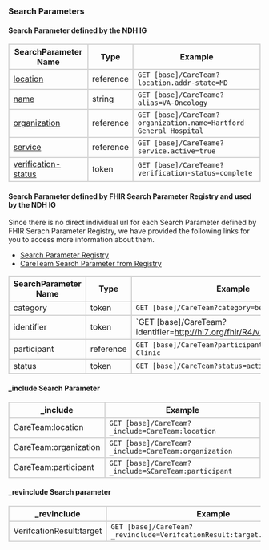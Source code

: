 ### Search Parameters
#### Search Parameter defined by the NDH IG
<style>
    th{border: solid 2px lightgrey;}
    td{border: solid 2px lightgrey;}
</style>

| **SearchParameter Name** | **Type** | **Example** | 
|------------------------- |----------|-------------|
| [location](SearchParameter-careteam-location.html)  | reference | `GET [base]/CareTeam?location.addr-state=MD` |
| [name](SearchParameter-careteam-alias.html) | string | `GET [base]/CareTeame?alias=VA-Oncology` |
| [organization](SearchParameter-careteam-organization.html) | reference | `GET [base]/CareTeam?organization.name=Hartford General Hospital` |
| [service](SearchParameter-careteam-service.html) | reference | `GET [base]/CareTeame?service.active=true` |
| [verification-status](SearchParameter-careteam-verification-status.html) | token | `GET [base]/CareTeame?verification-status=complete` |

#### Search Parameter defined by FHIR Search Parameter Registry and used by the NDH IG 
Since there is no direct individual url for each Search Parameter defined by FHIR Serach Parameter Registry, we have provided the following links for you to access more information about them.

- [Search Parameter Registry](https://hl7.org/fhir/R4/searchparameter-registry.html)  
- [CareTeam Search Parameter from Registry](https://hl7.org/fhir/R4/careteam.html#search)

<style>
    
    th{border: solid 2px lightgrey;}
    td{border: solid 2px lightgrey;}
</style>

|**SearchParameter Name** | **Type** | **Example** |
|-------------------------|----------|-------------|
| category | token | `GET [base]/CareTeam?category=behav` |
| identifier | token | `GET [base]/CareTeam?identifier=http://hl7.org/fhir/R4/v2/0203/index.html|SB` |
| participant | reference | `GET [base]/CareTeam?participant.name=Hamilton Clinic` |
| status | token | `GET [base]/CareTeam?status=active` |

#### _include Search Parameter
<style>  
    th{border: solid 2px lightgrey;}
    td{border: solid 2px lightgrey;}
</style>

| **_include** | **Example** |
|--------------|-------------|
| CareTeam:location | `GET [base]/CareTeam?_include=CareTeam:location` |
| CareTeam:organization | `GET [base]/CareTeam?_include=CareTeam:organization` |
| CareTeam:participant | `GET [base]/CareTeam?_include=&CareTeam:participant` |


#### _revinclude Search parameter
<style>  
    th{border: solid 2px lightgrey;}
    td{border: solid 2px lightgrey;}
</style>

| **_revinclude** | **Example** |
|-----------------|-------------|
| VerifcationResult:target | `GET [base]/CareTeam?_revinclude=VerifcationResult:target.type=CareTeam` |


